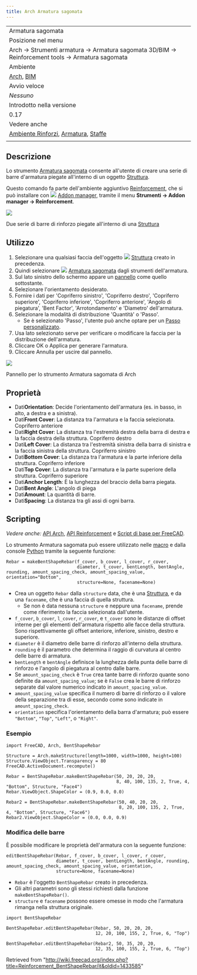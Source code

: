 ```yaml
---
title: Arch Armatura sagomata
---
```


|                                                                                                                                                                                     |
| ----------------------------------------------------------------------------------------------------------------------------------------------------------------------------------- |
| Armatura sagomata                                                                                                                                                                   |
| Posizione nel menu                                                                                                                                                                  |
| Arch → Strumenti armatura → Armatura sagomata 3D/BIM → Reinforcement tools → Armatura sagomata                                                                                      |
| Ambiente                                                                                                                                                                            |
| [Arch](/Arch_Workbench/it "Arch Workbench/it"), [BIM](/BIM_Workbench/it "BIM Workbench/it")                                                                                         |
| Avvio veloce                                                                                                                                                                        |
| _Nessuno_                                                                                                                                                                           |
| Introdotto nella versione                                                                                                                                                           |
| 0.17                                                                                                                                                                                |
| Vedere anche                                                                                                                                                                        |
| [Ambiente Rinforzi](/Reinforcement_Workbench/it "Reinforcement Workbench/it"), [Armatura](/Arch_Rebar/it "Arch Rebar/it"), [Staffe](/Arch_Rebar_Stirrup/it "Arch Rebar Stirrup/it") |
|                                                                                                                                                                                     |

## Descrizione

Lo strumento [Armatura sagomata](/Arch_Rebar_BentShape/it "Arch Rebar BentShape/it") consente all'utente di creare una serie di barre d'armatura piegate all'interno di un oggetto [Struttura](/Arch_Structure/it "Arch Structure/it").

Questo comando fa parte dell'ambiente aggiuntivo [Reinforcement](/Reinforcement_Workbench/it "Reinforcement Workbench/it"), che si può installare con ![](/images/Std_AddonMgr.svg) [Addon manager](/Std_AddonMgr/it "Std AddonMgr/it"), tramite il menu **Strumenti → Addon manager → Reinforcement**.

![](/images/Arch_Rebar_BentShape_example.png)

Due serie di barre di rinforzo piegate all'interno di una [Struttura](/Arch_Structure/it "Arch Structure/it")

## Utilizzo

1. Selezionare una qualsiasi faccia dell'oggetto ![](/images/Arch_Structure.svg) [Struttura](/Arch_Structure/it "Arch Structure/it") creato in precedenza.
2. Quindi selezionare ![](/images/Arch_Rebar_BentShape.svg) [Armatura sagomata](/Arch_Rebar_BentShape/it "Arch Rebar BentShape/it") dagli strumenti dell'armatura.
3. Sul lato sinistro dello schermo appare un [pannello](/Task_panel/it "Task panel/it") come quello sottostante.
4. Selezionare l'orientamento desiderato.
5. Fornire i dati per 'Copriferro sinistro', 'Copriferro destro', 'Copriferro superiore', 'Copriferro inferiore', 'Copriferro anteriore', 'Angolo di piegatura', 'Bent Factor', 'Arrotondamento' e 'Diametro' dell'armatura.
6. Selezionare la modalità di distribuzione 'Quantità' o 'Passo'.
   - Se è selezionato 'Passo', l'utente può anche optare per un [Passo personalizzato](/Custom_Spacing/it "Custom Spacing/it").
7. Usa lato selezionato serve per verificare o modificare la faccia per la distribuzione dell'armatura.
8. Cliccare OK o Applica per generare l'armatura.
9. Cliccare Annulla per uscire dal pannello.

![](/images/BentShapeDialog.png)

Pannello per lo strumento Armatura sagomata di Arch

## Proprietà

- Dati**Orientation**: Decide l'orientamento dell'armatura (es. in basso, in alto, a destra e a sinistra).
- Dati**Front Cover**: La distanza tra l'armatura e la faccia selezionata. Copriferro anteriore
- Dati**Right Cover**: La distanza tra l'estremità destra della barra di destra e la faccia destra della struttura. Copriferro destro
- Dati**Left Cover**: La distanza tra l'estremità sinistra della barra di sinistra e la faccia sinistra della struttura. Copriferro sinistro
- Dati**Bottom Cover**: La distanza tra l'armatura e la parte inferiore della struttura. Copriferro inferiore
- Dati**Top Cover**: La distanza tra l'armatura e la parte superiore della struttura. Copriferro superiore
- Dati**Anchor Length**: È la lunghezza del braccio della barra piegata.
- Dati**Bent Angle**: L'angolo di piega
- Dati**Amount**: La quantità di barre.
- Dati**Spacing**: La distanza tra gli assi di ogni barra.

## Scripting

_Vedere anche:_ [API Arch](/Arch_API/it "Arch API/it"), [API Reinforcement](/Reinforcement_API/it "Reinforcement API/it") e [Script di base per FreeCAD](/FreeCAD_Scripting_Basics/it "FreeCAD Scripting Basics/it").

Lo strumento Armatura sagomata può essere utilizzato nelle [macro](/Macros/it "Macros/it") e dalla console [Python](/Python/it "Python/it") tramite la seguente funzione:

```
Rebar = makeBentShapeRebar(f_cover, b_cover, l_cover, r_cover,
                           diameter, t_cover, bentLength, bentAngle, rounding, amount_spacing_check, amount_spacing_value, orientation="Bottom",
                           structure=None, facename=None)

```

- Crea un oggetto `Rebar` dalla `structure` data, che è una [Struttura](/Arch_Structure/it "Arch Structure/it"), e da una `facename`, che è una faccia di quella struttura.
  - Se non è data nessuna `structure` e neppure una `facename`, prende come riferimento la faccia selezionata dall'utente.
- `f_cover`, `b_cover`, `l_cover`, `r_cover`, e `t_cover` sono le distanze di offset interne per gli elementi dell'armatura rispetto alle facce della struttura. Sono rispettivamente gli offset anteriore, inferiore, sinistro, destro e superiore.
- `diameter` è il diametro delle barre di rinforzo all'interno della struttura.
- `rounding` è il parametro che determina il raggio di curvatura al centro delle barre di armatura.
- `bentLength` e `bentAngle` definisce la lunghezza della punta delle barre di rinforzo e l'angolo di piegatura al centro dalle barre.
- Se `amount_spacing_check` è `True` crea tante barre di rinforzo quante sono definite da `amount_spacing_value`; se è `False` crea le barre di rinforzo separate dal valore numerico indicato in `amount_spacing_value`.
- `amount_spacing_value` specifica il numero di barre di rinforzo o il valore della separazione tra di esse, secondo come sono indicate in `amount_spacing_check`.
- `orientation` specifica l'orientamento della barra d'armatura; può essere `"Bottom"`, `"Top"`, `"Left"`, o `"Right"`.

### Esempio

```
import FreeCAD, Arch, BentShapeRebar

Structure = Arch.makeStructure(length=1000, width=1000, height=100)
Structure.ViewObject.Transparency = 80
FreeCAD.ActiveDocument.recompute()

Rebar = BentShapeRebar.makeBentShapeRebar(50, 20, 20, 20,
                                          8, 40, 100, 135, 2, True, 4, "Bottom", Structure, "Face4")
Rebar.ViewObject.ShapeColor = (0.9, 0.0, 0.0)

Rebar2 = BentShapeRebar.makeBentShapeRebar(50, 40, 20, 20,
                                           8, 20, 100, 135, 2, True, 4, "Bottom", Structure, "Face6")
Rebar2.ViewObject.ShapeColor = (0.0, 0.0, 0.9)

```

### Modifica delle barre

È possibile modificare le proprietà dell'armatura con la seguente funzione:

```
editBentShapeRebar(Rebar, f_cover, b_cover, l_cover, r_cover,
                   diameter, t_cover, bentLength, bentAngle, rounding, amount_spacing_check, amount_spacing_value, orientation,
                   structure=None, facename=None)

```

- `Rebar` è l'oggetto `BentShapeRebar` creato in precedenza.
- Gli altri parametri sono gli stessi richiesti dalla funzione `makeBentShapeRebar()`.
- `structure` e `facename` possono essere omesse in modo che l'armatura rimanga nella struttura originale.

```
import BentShapeRebar

BentShapeRebar.editBentShapeRebar(Rebar, 50, 20, 20, 20,
                                  12, 20, 100, 155, 2, True, 6, "Top")

BentShapeRebar.editBentShapeRebar(Rebar2, 50, 35, 20, 20,
                                  12, 35, 100, 155, 2, True, 6, "Top")

```

Retrieved from "<http://wiki.freecad.org/index.php?title=Reinforcement_BentShapeRebar/it&oldid=1433585>"

